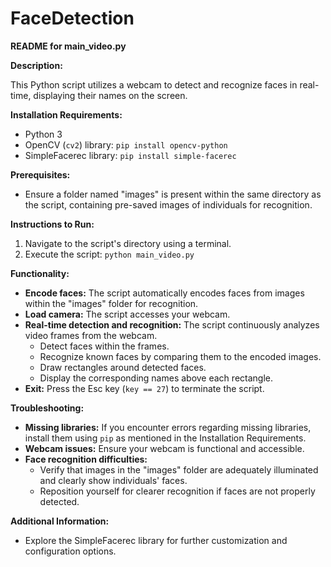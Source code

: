 # FaceDetection

 **README for main_video.py**

**Description:**

This Python script utilizes a webcam to detect and recognize faces in real-time, displaying their names on the screen.

**Installation Requirements:**

- Python 3
- OpenCV (`cv2`) library: `pip install opencv-python`
- SimpleFacerec library: `pip install simple-facerec`

**Prerequisites:**

- Ensure a folder named "images" is present within the same directory as the script, containing pre-saved images of individuals for recognition.

**Instructions to Run:**

1. Navigate to the script's directory using a terminal.
2. Execute the script: `python main_video.py`

**Functionality:**

- **Encode faces:** The script automatically encodes faces from images within the "images" folder for recognition.
- **Load camera:** The script accesses your webcam.
- **Real-time detection and recognition:** The script continuously analyzes video frames from the webcam.
  - Detect faces within the frames.
  - Recognize known faces by comparing them to the encoded images.
  - Draw rectangles around detected faces.
  - Display the corresponding names above each rectangle.
- **Exit:** Press the Esc key (`key == 27`) to terminate the script.

**Troubleshooting:**

- **Missing libraries:** If you encounter errors regarding missing libraries, install them using `pip` as mentioned in the Installation Requirements.
- **Webcam issues:** Ensure your webcam is functional and accessible.
- **Face recognition difficulties:**
  - Verify that images in the "images" folder are adequately illuminated and clearly show individuals' faces.
  - Reposition yourself for clearer recognition if faces are not properly detected.

**Additional Information:**

- Explore the SimpleFacerec library for further customization and configuration options.

